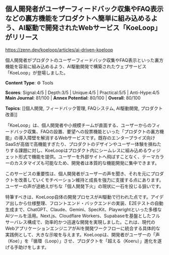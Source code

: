 ## 個人開発者がユーザーフィードバック収集やFAQ表示などの裏方機能をプロダクトへ簡単に組み込めるよう、AI駆動で開発されたWebサービス「KoeLoop」がリリース

https://zenn.dev/koeloop/articles/ai-driven-koeloop

個人開発者がプロダクトのユーザーフィードバック収集やFAQ表示といった裏方機能を容易に組み込めるよう、AI駆動開発で構築されたウェブサービス「KoeLoop」が登場しました。

**Content Type**: ⚙️ Tools

**Scores**: Signal:4/5 | Depth:3/5 | Unique:4/5 | Practical:5/5 | Anti-Hype:4/5
**Main Journal**: 81/100 | **Annex Potential**: 80/100 | **Overall**: 80/100

**Topics**: [[個人開発, フィードバック管理, FAQシステム, AI駆動開発, プロダクト改善]]

「KoeLoop」は、個人開発者や小規模チームが直面する、ユーザーからのフィードバック収集、FAQの設置、要望への投票機能といった「プロダクトの裏方機能」の導入障壁を解消するWebサービスです。既存のエンタープライズ向けSaaSが高価で高機能すぎたり、プロダクトのデザインやユーザー体験を損ねたりする課題に対し、KoeLoopはプロダクト内にシームレスに組み込めるウィジェット形式で機能を提供。ユーザーを外部サイトへ飛ばすことなく、テーマカラーのカスタマイズも可能なため、開発者は本質的な機能開発に集中できます。

このサービスの重要性は、個人開発者がユーザーの声を聞き、それを元にプロダクトを改善していくモチベーション維持と成長を強力に支援する点にあります。ユーザーの声が途絶えがちな「個人開発下火」の現状に一石を投じる狙いです。

特筆すべきは、KoeLoop自体の開発プロセスがAI駆動で行われた点です。アイデア出しから仕様整理、フロントエンド・バックエンドの実装、E2Eテストの自動生成まで、ChatGPT、Claude、Gemini、SpecKit、Playwrightといった多様なAIツールを活用。Next.js、Cloudflare Workers、Supabaseを基盤としたフルサーバレス構成で、効率的かつ迅速な開発を実現しました。これは、現代のWebアプリケーションエンジニアがAIを開発ワークフローに統合する具体的な実践例として、大きな示唆を与えます。KoeLoopは、開発者がユーザーの「声（Koe）」を「循環（Loop）」させ、プロダクトを「超える（Koeru）」進化を遂げる手助けをします。